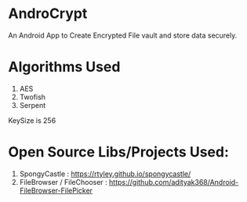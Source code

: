# AndroCrypt
  An Android App to Create Encrypted File vault and store data securely.

# Algorithms Used
1. AES 
2. Twofish 
3. Serpent

KeySize is 256

# Open Source Libs/Projects Used:
1. SpongyCastle : https://rtyley.github.io/spongycastle/ 
2. FileBrowser / FileChooser : https://github.com/adityak368/Android-FileBrowser-FilePicker
